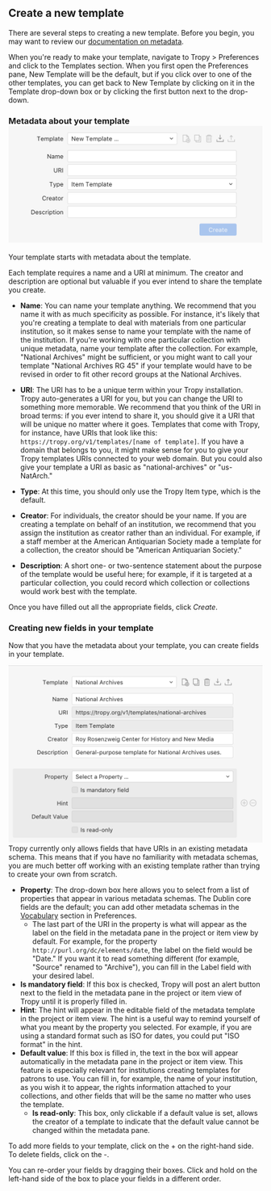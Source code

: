 ## Create a new template

There are several steps to creating a new template. Before you begin, you may want to review our [documentation on metadata](/beginning/metadata.md).

When you're ready to make your template, navigate to Tropy &gt; Preferences and click to the Templates section. When you first open the Preferences pane, New Template will be the default, but if you click over to one of the other templates, you can get back to New Template by clicking on it in the Template drop-down box or by clicking the first button next to the drop-down.

### Metadata about your template![](/assets/template-header@2x.png)

Your template starts with metadata about the template.

Each template requires a name and a URI at minimum. The creator and description are optional but valuable if you ever intend to share the template you create.

* **Name**: You can name your template anything. We recommend that you name it with as much specificity as possible. For instance, it's likely that you're creating a template to deal with materials from one particular institution, so it makes sense to name your template with the name of the institution. If you're working with one particular collection with unique metadata, name your template after the collection. For example, "National Archives" might be sufficient, or you might want to call your template "National Archives RG 45" if your template would have to be revised in order to fit other record groups at the National Archives.

* **URI**: The URI has to be a unique term within your Tropy installation. Tropy auto-generates a URI for you, but you can change the URI to something more memorable. We recommend that you think of the URI in broad terms: if you ever intend to share it, you should give it a URI that will be unique no matter where it goes. Templates that come with Tropy, for instance, have URIs that look like this: `https://tropy.org/v1/templates/[name of template]`. If you have a domain that belongs to you, it might make sense for you to give your Tropy templates URIs connected to your web domain. But you could also give your template a URI as basic as "national-archives" or "us-NatArch."

* **Type**: At this time, you should only use the Tropy Item type, which is the default.

* **Creator**: For individuals, the creator should be your name. If you are creating a template on behalf of an institution, we recommend that you assign the institution as creator rather than an individual. For example, if a staff member at the American Antiquarian Society made a template for a collection, the creator should be "American Antiquarian Society."

* **Description**: A short one- or two-sentence statement about the purpose of the template would be useful here; for example, if it is targeted at a particular collection, you could record which collection or collections would work best with the template.

Once you have filled out all the appropriate fields, click _Create_.

### Creating new fields in your template

Now that you have the metadata about your template, you can create fields in your template.

![](/assets/template-fields@2x.png)Tropy currently only allows fields that have URIs in an existing metadata schema. This means that if you have no familiarity with metadata schemas, you are much better off working with an existing template rather than trying to create your own from scratch.

* **Property**: The drop-down box here allows you to select from a list of properties that appear in various metadata schemas. The Dublin core fields are the default; you can add other metadata schemas in the [Vocabulary](/using_tropy/templates/vocabularies.md) section in Preferences. 
  * The last part of the URI in the property is what will appear as the label on the field in the metadata pane in the project or item view by default. For example, for the property `http://purl.org/dc/elements/date`, the label on the field would be "Date." If you want it to read something different \(for example, "Source" renamed to "Archive"\), you can fill in the Label field with your desired label.
* **Is mandatory field**: If this box is checked, Tropy will post an alert button next to the field in the metadata pane in the project or item view of Tropy until it is properly filled in.
* **Hint**: The hint will appear in the editable field of the metadata template in the project or item view. The hint is a useful way to remind yourself of what you meant by the property you selected. For example, if you are using a standard format such as ISO for dates, you could put "ISO format" in the hint. 
* **Default value**: If this box is filled in, the text in the box will appear automatically in the metadata pane in the project or item view. This feature is especially relevant for institutions creating templates for patrons to use. You can fill in, for example, the name of your institution, as you wish it to appear, the rights information attached to your collections, and other fields that will be the same no matter who uses the template. 
  * **Is read-only**: This box, only clickable if a default value is set, allows the creator of a template to indicate that the default value cannot be changed within the metadata pane.

To add more fields to your template, click on the + on the right-hand side. To delete fields, click on the -.

You can re-order your fields by dragging their boxes. Click and hold on the left-hand side of the box to place your fields in a different order.

